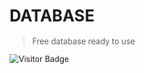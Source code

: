 # DATABASE

> Free database ready to use

![Visitor Badge](https://visitor-badge.glitch.me/badge?page_id=rifnd.db)
